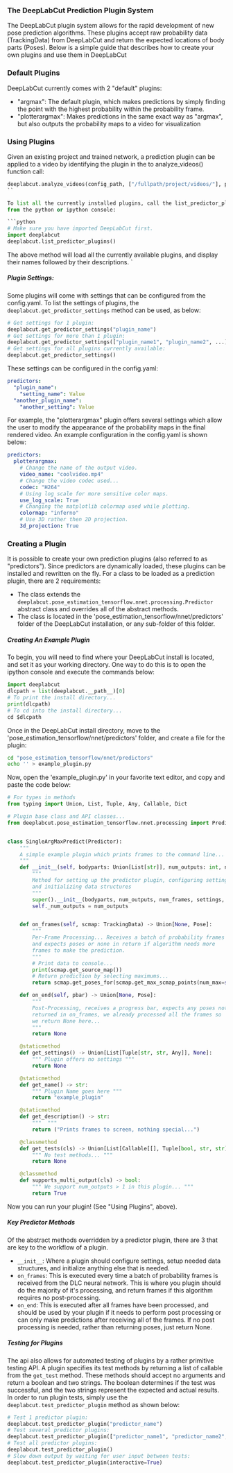 ### The DeepLabCut Prediction Plugin System

The DeepLabCut plugin system allows for the rapid development of new 
pose prediction algorithms. These plugins accept raw probability data
(TrackingData) from DeepLabCut and return the expected locations of 
body parts (Poses). Below is a simple guide that describes how to create
your own plugins and use them in DeepLabCut

### Default Plugins

DeepLabCut currently comes with 2 "default" plugins:
 - "argmax": The default plugin, which makes predictions by simply finding the 
   point with the highest probability within the probability frame.
 - "plotterargmax": Makes predictions in the same exact way as "argmax",
   but also outputs the probability maps to a video for visualization

### Using Plugins

Given an existing project and trained network, a prediction plugin can be 
applied to a video by identifying the plugin in the to analyze_videos() 
function call:

```python
deeplabcut.analyze_videos(config_path, ["/fullpath/project/videos/"], predictor="plugin_name")
``

To list all the currently installed plugins, call the list_predictor_plugins()
from the python or ipython console:

```python
# Make sure you have imported DeepLabCut first.
import deeplabcut
deeplabcut.list_predictor_plugins()
```
The above method will load all the currently available plugins, and
display their names followed by their descriptions. `


##### Plugin Settings:

Some plugins will come with settings that can be configured from the
config.yaml. To list the settings of plugins,  the 
`deeplabcut.get_predictor_settings` method can be used, as below:

```python
# Get settings for 1 plugin:
deeplabcut.get_predictor_settings("plugin_name")
# Get settings for more than 1 plugin:
deeplabcut.get_predictor_settings(["plugin_name1", "plugin_name2", ...])
# Get settings for all plugins currently available:
deeplabcut.get_predictor_settings()
```

These settings can be configured in the config.yaml:

```yaml
predictors:
  "plugin_name":
    "setting_name": Value
  "another_plugin_name":
    "another_setting": Value
```

For example, the "plotterargmax" plugin offers several settings 
which allow the user to modify the appearance of the probability maps in 
the final rendered video. An example configuration in the config.yaml 
is shown below:

```yaml
predictors:
  plotterargmax:
    # Change the name of the output video.
    video_name: "coolvideo.mp4"
    # Change the video codec used...
    codec: "H264"
    # Using log scale for more sensitive color maps.
    use_log_scale: True
    # Changing the matplotlib colormap used while plotting.
    colormap: "inferno"
    # Use 3D rather then 2D projection.
    3d_projection: True
```

### Creating a Plugin

It is possible to create your own prediction plugins (also referred to 
as "predictors"). Since predictors are dynamically loaded, these plugins
can be installed and rewritten on the fly. For a class to be loaded 
as a prediction plugin, there are 2 requirements:

 - The class extends the `deeplabcut.pose_estimation_tensorflow.nnet.processing.Predictor`
   abstract class and overrides all of the abstract methods. 
 - The class is located in the 'pose_estimation_tensorflow/nnet/predictors' 
   folder of the DeepLabCut installation, or any sub-folder of this 
   folder.

##### Creating An Example Plugin

To begin, you will need to find where your DeepLabCut install is located, 
and set it as your working directory. One way to do this is to open 
the ipython console and execute the commands below:

```python
import deeplabcut
dlcpath = list(deeplabcut.__path__)[0]
# To print the install directory...
print(dlcpath)
# To cd into the install directory...
cd $dlcpath
```

Once in the DeepLabCut install directory, move to the 'pose_estimation_tensorflow/nnet/predictors'
folder, and create a file for the plugin:

```sh
cd "pose_estimation_tensorflow/nnet/predictors"
echo '' > example_plugin.py
```

Now, open the 'example_plugin.py' in your favorite text editor, and 
copy and paste the code below:

```python
# For types in methods
from typing import Union, List, Tuple, Any, Callable, Dict

# Plugin base class and API classes...
from deeplabcut.pose_estimation_tensorflow.nnet.processing import Predictor, TrackingData, Pose


class SingleArgMaxPredict(Predictor):
    """
    A simple example plugin which prints frames to the command line...
    """
    def __init__(self, bodyparts: Union[List[str]], num_outputs: int, num_frames: int, settings: None, video_metadata: Dict[str, Any]):
        """ 
        Method for setting up the predictor plugin, configuring settings, 
        and initializing data structures
        """
        super().__init__(bodyparts, num_outputs, num_frames, settings, video_metadata)
        self._num_outputs = num_outputs


    def on_frames(self, scmap: TrackingData) -> Union[None, Pose]:
        """
        Per-Frame Processing... Receives a batch of probability frames
        and expects poses or none in return if algorithm needs more 
        frames to make the prediction.
        """
        # Print data to console...
        print(scmap.get_source_map())
        # Return prediction by selecting maximums...
        return scmap.get_poses_for(scmap.get_max_scmap_points(num_max=self._num_outputs))

    def on_end(self, pbar) -> Union[None, Pose]:
        """
        Post-Processing, receives a progress bar, expects any poses not
        returned in on_frames, we already processed all the frames so
        we return None here...
        """
        return None

    @staticmethod
    def get_settings() -> Union[List[Tuple[str, str, Any]], None]:
        """ Plugin offers no settings """
        return None

    @staticmethod
    def get_name() -> str:
        """ Plugin Name goes here """
        return "example_plugin"

    @staticmethod
    def get_description() -> str:
        """  """
        return ("Prints frames to screen, nothing special...")

    @classmethod
    def get_tests(cls) -> Union[List[Callable[[], Tuple[bool, str, str]]], None]:
        """ No test methods... """
        return None

    @classmethod
    def supports_multi_output(cls) -> bool:
        """ We support num_outputs > 1 in this plugin... """
        return True
```

Now you can run your plugin! (See "Using Plugins", above).

##### Key Predictor Methods
Of the abstract methods overridden by a predictor plugin, there are 3
that are key to the workflow of a plugin.

 - `__init__`: Where a plugin should configure settings, setup needed 
               data structures, and initialize anything else that is 
               needed.
 - `on_frames`: This is executed every time a batch of probability 
                frames is received from the DLC neural network. This is
                where you plugin should do the majority of it's processing,
                and return frames if this algorithm requires no post-processing.
 - `on_end`: This is executed after all frames have been processed, and
             should be used by your plugin if it needs to perform 
             post processing or can only make predictions after receiving
             all of the frames. If no post processing is needed, rather
             than returning poses, just return None.

##### Testing for Plugins

The api also allows for automated testing of plugins by a rather 
primitive testing API. A plugin specifies its test methods by 
returning a list of callable from the `get_test` method. These methods 
should accept no arguments and return a boolean and two strings. The boolean
determines if the test was successful, and the two strings represent 
the expected and actual results. In order to run plugin tests, simply
use the `deeplabcut.test_predictor_plugin` method as shown below:

```python
# Test 1 predictor plugin:
deeplabcut.test_predictor_plugin("predictor_name")
# Test several predictor plugins:
deeplabcut.test_predictor_plugin(["predictor_name1", "predictor_name2", ...])
# Test all predictor plugins:
deeplabcut.test_predictor_plugin()
# Slow down output by waiting for user input between tests:
deeplabcut.test_predictor_plugin(interactive=True)
```
